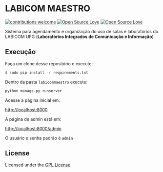 # LABICOM MAESTRO

[![contributions welcome](https://img.shields.io/badge/contributions-welcome-brightgreen.svg?style=flat)](https://github.com/Lafaiet/LABICOM-Maestro/issues)
[![Open Source Love](https://badges.frapsoft.com/os/v1/open-source.svg?v=102)](https://github.com/ellerbrock/open-source-badge/)
[![Open Source Love](https://badges.frapsoft.com/os/gpl/gpl.svg?v=102)](http://www.gnu.org/licenses/gpl.html)



Sistema para agendamento e organização do uso de salas e laboratórios do  LABICOM UFG (**Laboratórios Integrados de Comunicação e Informação**)

## Execução

Faça um clone desse repositório e execute:

```bash
$ sudo pip install -r requirements.txt
```

Dentro da pasta ```labicommaestro``` execute:

```bash
python manage.py runserver
```

Acesse a página inicial em:

[http://localhost:8000](http://localhost:8000)

A página de admin está em:

[http://localhost:8000/admin](http://localhost:8000/admin)

O usuário e senha padrão é ```admin```


## License

Licensed under the [GPL License](http://www.gnu.org/licenses/gpl.html).
